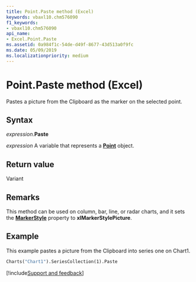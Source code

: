 ```yaml
---
title: Point.Paste method (Excel)
keywords: vbaxl10.chm576090
f1_keywords:
- vbaxl10.chm576090
api_name:
- Excel.Point.Paste
ms.assetid: 0a984f1c-54de-d49f-8677-43d513a0f9fc
ms.date: 05/09/2019
ms.localizationpriority: medium
---
```



# Point.Paste method (Excel)

Pastes a picture from the Clipboard as the marker on the selected point.


## Syntax

_expression_.**Paste**

_expression_ A variable that represents a **[Point](Excel.Point(object).md)** object.


## Return value

Variant


## Remarks

This method can be used on column, bar, line, or radar charts, and it sets the **[MarkerStyle](Excel.Point.MarkerStyle.md)** property to **xlMarkerStylePicture**.


## Example

This example pastes a picture from the Clipboard into series one on Chart1.

```vb
Charts("Chart1").SeriesCollection(1).Paste
```




[!include[Support and feedback](~/includes/feedback-boilerplate.md)]